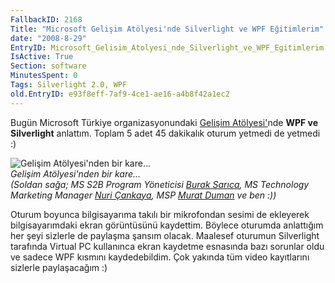 ```yaml
---
FallbackID: 2168
Title: "Microsoft Gelişim Atölyesi'nde Silverlight ve WPF Eğitimlerim"
date: "2008-8-29"
EntryID: Microsoft_Gelisim_Atolyesi_nde_Silverlight_ve_WPF_Egitimlerim
IsActive: True
Section: software
MinutesSpent: 0
Tags: Silverlight 2.0, WPF
old.EntryID: e93f8eff-7af9-4ce1-ae16-a4b8f42a1ec2
---
```

Bugün Microsoft Türkiye organizasyonundaki [Gelişim
Atölyesi'](http://www.msgelisimatolyesi.com/GelisimAtolyesiKampi/)nde
**WPF ve Silverlight** anlattım. Toplam 5 adet 45 dakikalık oturum
yetmedi de yetmedi :)

![Gelişim Atölyesi'nden bir
kare...](media/Microsoft_Gelisim_Atolyesi_nde_Silverlight_ve_WPF_Egitimlerim/28082008_1.jpg)\
 *Gelişim Atölyesi'nden bir kare...\
(Soldan sağa; MS S2B Program Yöneticisi [Burak
Sarıca](http://bsarica.spaces.live.com/), MS Technology Marketing
Manager [Nuri Çankaya](http://www.nuricankaya.com/), MSP [Murat
Duman](http://www.muratduman.net/) ve ben :))*

Oturum boyunca bilgisayarıma takılı bir mikrofondan sesimi de ekleyerek
bilgisayarımdaki ekran görüntüsünü kaydettim. Böylece oturumda
anlattığım her şeyi sizlerle de paylaşma şansım olacak. Maalesef
oturumun Silverlight tarafında Virtual PC kullanınca ekran kaydetme
esnasında bazı sorunlar oldu ve sadece WPF kısmını kaydedebildim. Çok
yakında tüm video kayıtlarını sizlerle paylaşacağım :) 


